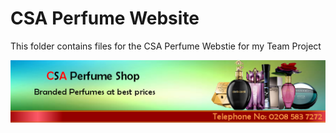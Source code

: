 # CSA Perfume Website
This folder contains files for the CSA Perfume Webstie for my Team Project 

![CSA-Banner](images/header_banner03.png)
